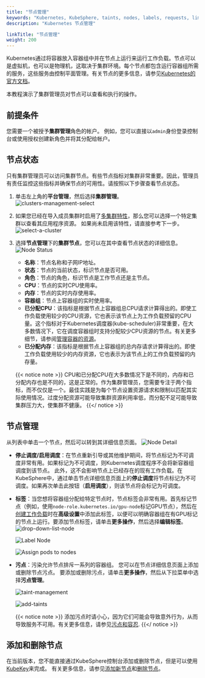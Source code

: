 ```yaml
---
title: "节点管理"
keywords: "Kubernetes, KubeSphere, taints, nodes, labels, requests, limits"
description: "Kubernetes 节点管理"

linkTitle: "节点管理"
weight: 200
---
```


Kubernetes通过将容器放入容器组中并在节点上运行来运行工作负载。节点可以是虚拟机，也可以是物理机，这取决于集群环境。每个节点都包含运行容器组所需的服务，这些服务由控制平面管理。有关节点的更多信息，请参见[Kubernetes的官方文档](https://kubernetes.io/docs/concepts/architecture/nodes/)。

本教程演示了集群管理员对节点可以查看和执行的操作。

## 前提条件

您需要一个被授予**集群管理**角色的帐户。 例如，您可以直接以`admin`身份登录控制台或使用授权创建新角色并将其分配给帐户。

## 节点状态

只有集群管理员可以访问集群节点。有些节点指标对集群非常重要。因此，管理员有责任监控这些指标并确保节点的可用性。请按照以下步骤查看节点状态。

1. 单击左上角的**平台管理**，然后选择**集群管理**。
   ![clusters-management-select](/images/docs/cluster-administration/node-management-zh/clusters-management-select.png)

2. 如果您已经在导入成员集群时启用了[多集群特性](../../multicluster-management)，那么您可以选择一个特定集群以查看其应用程序资源。 如果尚未启用该特性，请直接参考下一步。
   ![select-a-cluster](/images/docs/cluster-administration/node-management-zh/select-a-cluster.png)

3. 选择**节点管理**下的**集群节点**，您可以在其中查看节点状态的详细信息。
   ![Node Status](/images/docs/cluster-administration/node-management-zh/node_status.png)

   - **名称**：节点名称和子网IP地址。
   - **状态**：节点的当前状态，标识节点是否可用。
   - **角色**：节点的角色，标识节点是工作节点还是主节点。
   - **CPU**：节点的实时CPU使用率。
   - **内存**：节点的实时内存使用率。
   - **容器组**：节点上容器组的实时使用率。
   - **已分配CPU**：该指标是根据节点上容器组总CPU请求计算得出的。即使工作负载使用较少的CPU资源，它也表示该节点上为工作负载预留的CPU量。这个指标对于Kubernetes调度器(kube-scheduler)非常重要，在大多数情况下，它在调度容器组时支持分配较少CPU资源的节点。有关更多细节，请参阅[管理容器的资源](https://kubernetes.io/docs/concepts/configuration/manage-resources-containers/)。
   - **已分配内存**：该指标是根据节点上容器组的总内存请求计算得出的。即使工作负载使用较少的内存资源，它也表示为该节点上的工作负载预留的内存量。

    {{< notice note >}}
CPU和已分配CPU在大多数情况下是不同的，内存和已分配内存也是不同的，这是正常的。作为集群管理员，您需要专注于两个指标，而不仅仅是一个。最佳实践是为每个节点设置资源请求和限制以匹配其实际使用情况。过度分配资源可能导致集群资源利用率低，而分配不足可能导致集群压力大，使集群不健康。
    {{</ notice >}}

## 节点管理

从列表中单击一个节点，然后可以转到其详细信息页面。
   ![Node Detail](/images/docs/cluster-administration/node-management-zh/node_detail.png)

- **停止调度/启用调度**：在节点重新引导或其他维护期间，将节点标记为不可调度非常有用。如果标记为不可调度，则Kubernetes调度程序不会将新容器组调度到该节点。 此外，这不会影响节点上已经存在的现有工作负载。在KubeSphere中，通过单击节点详细信息页面上的**停止调度**将节点标记为不可调度。如果再次单击此按钮（**启用调度**），则该节点将会标记为可调度。
- **标签**：当您想将容器组分配给特定节点时，节点标签会非常有用。首先标记节点（例如，使用`node-role.kubernetes.io/gpu-node`标记GPU节点），然后在[创建工作负载](../../project-user-guide/application-workloads/deployments/#step-5-configure-advanced-settings)时在**高级设置**中添加此标签，以便可以明确容器组在有GPU标记的节点上运行。要添加节点标签，请单击**更多操作**，然后选择**编辑标签**。
   ![drop-down-list-node](/images/docs/cluster-administration/node-management-zh/drop-down-list-node.png)

   ![Label Node](/images/docs/cluster-administration/node-management-zh/label_node.png)

   ![Assign pods to nodes](/images/docs/cluster-administration/node-management-zh/assign_pods_to_node.png)

- **污点**：污染允许节点排斥一系列的容器组。 您可以在节点详细信息页面上添加或删除节点污点。 要添加或删除污点，请单击**更多操作**，然后从下拉菜单中选择**污点管理**。
  
   ![taint-management](/images/docs/cluster-administration/node-management-zh/taint-management.png)

   ![add-taints](/images/docs/cluster-administration/node-management-zh/add-taints.png)

    {{< notice note >}}
添加污点时请小心，因为它们可能会导致意外行为，从而导致服务不可用。有关更多信息，请参见[污点和容忍](https://kubernetes.io/docs/concepts/scheduling-eviction/taint-and-toleration/).
    {{</ notice >}}

## 添加和删除节点

在当前版本，您不能直接通过KubeSphere控制台添加或删除节点，但是可以使用[KubeKey](https://github.com/kubesphere/kubekey)来完成。 有关更多信息，请参见[添加新节点](../../installing-on-linux/cluster-operation/add-new-nodes/)和[删除节点](../../installing-on-linux/cluster-operation/remove-nodes/)。